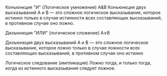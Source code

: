 Конъюнкция "И" (Логическое умножение)
A&B
Конъюнкция двух высказываний A и B — это сложное логическое высказывание, которое истинно только в случае истинности всех составляющих высказываний, в противном случае оно
ложно.

Дизъюнкция "ИЛИ" (логическое сложение)
A∨B

Дизъюнкция двух высказываний A и B — это сложное логическое высказывание, которое ложно только в случае ложности
всех составляющих высказываний, в противном случае оно истинно

Логическое следование (импликация)
Ложно тогда, и только тогда, когда из истенного высказывания следует ложное.